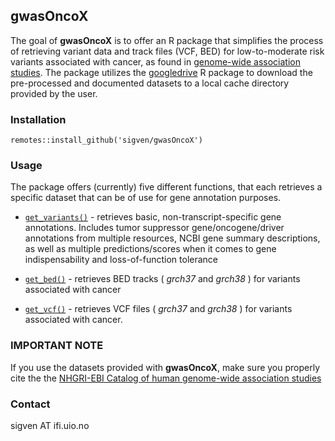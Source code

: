 ## gwasOncoX

The goal of **gwasOncoX** is to offer an R package that simplifies the process of retrieving
variant data and track files (VCF, BED) for low-to-moderate risk variants associated with cancer, as
found in [genome-wide association studies](). The package utilizes the 
[googledrive](https://googledrive.tidyverse.org/) R package to download the pre-processed 
and documented datasets to a local cache directory provided by the user.

### Installation

`remotes::install_github('sigven/gwasOncoX')`

### Usage

The package offers (currently) five different functions, that each retrieves a specific dataset that can be of use for gene annotation purposes.

-   [`get_variants()`](https://sigven.github.io/geneGwasX/reference/get_basic.html) - retrieves basic, non-transcript-specific gene annotations. Includes tumor suppressor gene/oncogene/driver annotations from multiple resources, NCBI gene summary descriptions, as well as multiple predictions/scores when it comes to gene indispensability and loss-of-function tolerance

-   [`get_bed()`](https://sigven.github.io/geneOncoX/reference/get_gencode.html) - retrieves BED tracks ( *grch37* and *grch38* ) for variants associated with cancer

-   [`get_vcf()`](https://sigven.github.io/geneOncoX/reference/get_alias.html) - retrieves VCF files ( *grch37* and *grch38* ) for variants associated with cancer. 

### IMPORTANT NOTE

If you use the datasets provided with **gwasOncoX**, make sure you properly cite the the [NHGRI-EBI Catalog of human genome-wide association studies]()

### Contact

sigven AT ifi.uio.no
